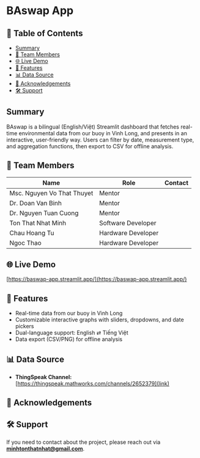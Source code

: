 # BAswap App

## 📑 Table of Contents
- [Summary](#-summary)
- [👥 Team Members](#-team-members)  
- [🌐 Live Demo](#-live-demo)  
- [🚀 Features](#-features)    
- [📊 Data Source](#-data-source)  
- [🙏 Acknowledgements](#-acknowledgements)
- [🛠 Support](#-support)

## Summary

BAswap is a bilingual (English/Việt) Streamlit dashboard that fetches real-time environmental data from our buoy in Vinh Long, and presents in an interactive, user-friendly way. Users can filter by date, measurement type, and aggregation functions, then export to CSV for offline analysis.

## 👥 Team Members

| Name                          | Role                    | Contact |
|-------------------------------|-------------------------|---------|
| Msc. Nguyen Vo That Thuyet    | Mentor                  |         |
| Dr. Doan Van Binh             | Mentor                  |         |
| Dr. Nguyen Tuan Cuong         | Mentor                  |         |
| Ton That Nhat Minh            | Software Developer      |         |
| Chau Hoang Tu                 | Hardware Developer      |         |
| Ngoc Thao                     | Hardware Developer      |         |

## 🌐 Live Demo

[https://baswap-app.streamlit.app/](https://baswap-app.streamlit.app/)

## 🚀 Features

- Real-time data from our buoy in Vinh Long  
- Customizable interactive graphs with sliders, dropdowns, and date pickers  
- Dual-language support: English ⇄ Tiếng Việt  
- Data export (CSV/PNG) for offline analysis  

## 📊 Data Source

- **ThingSpeak Channel:** [https://thingspeak.mathworks.com/channels/2652379](link)

## 🙏 Acknowledgements


## 🛠 Support
If you need to contact about the project, please reach out via **minhtonthatnhat@gmail.com**.


